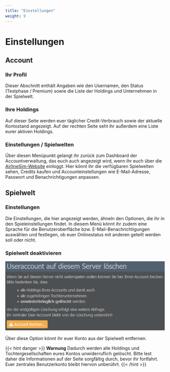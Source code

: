 ```yaml
---
title: "Einstellungen"
weight: 9
---
```


# Einstellungen

## Account

### Ihr Profil

Dieser Abschnitt enthält Angaben wie den Usernamen, den Status (Testphase / Premium) sowie die Liste der Holdings und Unternehmen in der Spielwelt.

### Ihre Holdings

Auf dieser Seite werden euer täglicher Credit-Verbrauch sowie der aktuelle Kontostand angezeigt. Auf der rechten Seite seht ihr außerdem eine Liste eurer aktiven Holdings.

### Einstellungen / Spielwelten

Über diesen Menüpunkt gelangt ihr zurück zum Dashboard der Accountverwaltung, das euch auch angezeigt wird, wenn ihr euch über die [AirlineSim-Website](https://www.airlinesim.aero/de/) einloggt. Hier könnt ihr die verfügbaren Spielwelten sehen, Credits kaufen und Accounteinstellungen wie E-Mail-Adresse, Passwort und Benachrichtigungen anpassen.

## Spielwelt

### Einstellungen

Die Einstellungen, die hier angezeigt werden, ähneln den Optionen, die ihr in den Spieleinstellungen findet. In diesem Menü könnt ihr zudem eine Sprache für die Benutzeroberfläche bzw. E-Mail-Benachrichtigungen auswählen und festlegen, ob euer Onlinestatus mit anderen geteilt werden soll oder nicht.

### Spielwelt deaktivieren

![Verlassen einer Spielwelt](deaktivierung_01.PNG "Verlassen einer Spielwelt")

Über diese Option könnt ihr euer Konto aus der Spielwelt entfernen.

{{< hint danger >}}
**Warnung** 
Dadurch werden alle Holdings und Tochtergesellschaften eures Kontos unwiderruflich gelöscht. Bitte lest daher die Informationen auf der Seite sorgfältig durch, bevor ihr fortfahrt. Euer zentrales Benutzerkonto bleibt hiervon unberührt.
{{< /hint >}}
